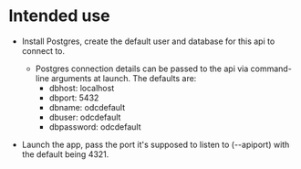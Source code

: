 # Intended use

- Install Postgres, create the default user and database for this api to
connect to.

    - Postgres connection details can be passed to the api via command-line
    arguments at launch. The defaults are:
        - dbhost: localhost
        - dbport: 5432
        - dbname: odcdefault
        - dbuser: odcdefault
        - dbpassword: odcdefault

- Launch the app, pass the port it's supposed to listen to (--apiport) with
the default being 4321.

